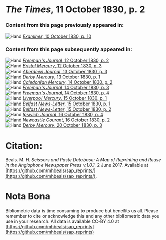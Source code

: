 # *The Times*, 11 October 1830, p. 2  
  
### Content from this page previously appeared in:  
![Hand](http://scissorsandpaste.net/wp-content/uploads/2017/06/smallhandpointer.png) [*Examiner*, 10 October 1830, p. 10](https://mhbeals.github.io/sap_html/Examiner/Examiner-10-October-1830-p-10)  
  
### Content from this page subsequently appeared in:  
![Hand](http://scissorsandpaste.net/wp-content/uploads/2017/06/smallhandpointer.png) [*Freeman's Journal*, 12 October 1830, p. 2](https://mhbeals.github.io/sap_html/Freeman's-Journal/Freeman's-Journal-12-October-1830-p-2)  
![Hand](http://scissorsandpaste.net/wp-content/uploads/2017/06/smallhandpointer.png) [*Bristol Mercury*, 12 October 1830, p. 3](https://mhbeals.github.io/sap_html/Bristol-Mercury/Bristol-Mercury-12-October-1830-p-3)  
![Hand](http://scissorsandpaste.net/wp-content/uploads/2017/06/smallhandpointer.png) [*Aberdeen Journal*, 13 October 1830, p. 3](https://mhbeals.github.io/sap_html/Aberdeen-Journal/Aberdeen-Journal-13-October-1830-p-3)  
![Hand](http://scissorsandpaste.net/wp-content/uploads/2017/06/smallhandpointer.png) [*Derby Mercury*, 13 October 1830, p. 1](https://mhbeals.github.io/sap_html/Derby-Mercury/Derby-Mercury-13-October-1830-p-1)  
![Hand](http://scissorsandpaste.net/wp-content/uploads/2017/06/smallhandpointer.png) [*Caledonian Mercury*, 14 October 1830, p. 2](https://mhbeals.github.io/sap_html/Caledonian-Mercury/Caledonian-Mercury-14-October-1830-p-2)  
![Hand](http://scissorsandpaste.net/wp-content/uploads/2017/06/smallhandpointer.png) [*Freeman's Journal*, 14 October 1830, p. 3](https://mhbeals.github.io/sap_html/Freeman's-Journal/Freeman's-Journal-14-October-1830-p-3)  
![Hand](http://scissorsandpaste.net/wp-content/uploads/2017/06/smallhandpointer.png) [*Freeman's Journal*, 14 October 1830, p. 4](https://mhbeals.github.io/sap_html/Freeman's-Journal/Freeman's-Journal-14-October-1830-p-4)  
![Hand](http://scissorsandpaste.net/wp-content/uploads/2017/06/smallhandpointer.png) [*Liverpool Mercury*, 15 October 1830, p. 1](https://mhbeals.github.io/sap_html/Liverpool-Mercury/Liverpool-Mercury-15-October-1830-p-1)  
![Hand](http://scissorsandpaste.net/wp-content/uploads/2017/06/smallhandpointer.png) [*Belfast News-Letter*, 15 October 1830, p. 1](https://mhbeals.github.io/sap_html/Belfast-News-Letter/Belfast-News-Letter-15-October-1830-p-1)  
![Hand](http://scissorsandpaste.net/wp-content/uploads/2017/06/smallhandpointer.png) [*Belfast News-Letter*, 15 October 1830, p. 2](https://mhbeals.github.io/sap_html/Belfast-News-Letter/Belfast-News-Letter-15-October-1830-p-2)  
![Hand](http://scissorsandpaste.net/wp-content/uploads/2017/06/smallhandpointer.png) [*Ipswich Journal*, 16 October 1830, p. 4](https://mhbeals.github.io/sap_html/Ipswich-Journal/Ipswich-Journal-16-October-1830-p-4)  
![Hand](http://scissorsandpaste.net/wp-content/uploads/2017/06/smallhandpointer.png) [*Newcastle Courant*, 16 October 1830, p. 2](https://mhbeals.github.io/sap_html/Newcastle-Courant/Newcastle-Courant-16-October-1830-p-2)  
![Hand](http://scissorsandpaste.net/wp-content/uploads/2017/06/smallhandpointer.png) [*Derby Mercury*, 20 October 1830, p. 3](https://mhbeals.github.io/sap_html/Derby-Mercury/Derby-Mercury-20-October-1830-p-3)  


# Citation: 

Beals. M. H. *Scissors and Paste Database: A Map of Reprinting and Reuse in the Anglophone Newspaper Press v.1.0.1.* 2 June 2017. Available at [https://github.com/mhbeals/sap_reprints/](https://github.com/mhbeals/sap_reprints/). 

# Nota Bona

Bibliometric data is time consuming to produce but benefits us all. Please remember to cite or acknowledge this and any other bibliometric data you use in your research. All data is available CC-BY 4.0 at [https://github.com/mhbeals/sap_reprints](https://github.com/mhbeals/sap_reprints)